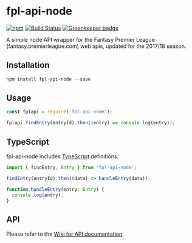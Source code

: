 # fpl-api-node

[![npm](https://img.shields.io/npm/v/fpl-api-node.svg)](https://www.npmjs.com/package/fpl-api-node)
[![Build Status](https://travis-ci.org/tgreyjs/fpl-api-node.svg?branch=master)](https://travis-ci.org/tgreyjs/fpl-api-node)
[![Greenkeeper badge](https://badges.greenkeeper.io/tgreyjs/fpl-api-node.svg)](https://greenkeeper.io/)

A simple node API wrapper for the Fantasy Premier League (fantasy.premierleague.com) web apis, updated for the 2017/18 season. 

## Installation

```js
npm install fpl-api-node --save
```

## Usage

```js
const fplapi = require('fpl-api-node');

fplapi.findEntry(entryId).then((entry) => console.log(entry));
```

## TypeScript

fpl-api-node includes [TypeScript](http://www.typescriptlang.org/) definitions.

```js
import { findEntry, Entry } from 'fpl-api-node';

findEntry(entryId).then((data) => handleEntry(data));

function handleEntry(entry: Entry) {
  console.log(entry);
}
```

## API

Please refer to the [Wiki for API documentation](https://github.com/tgreyjs/fpl-api-node/wiki).
